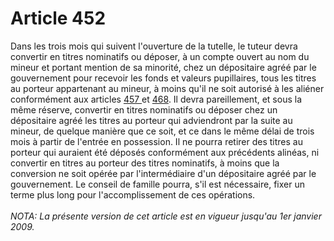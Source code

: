 # Article 452

Dans les trois mois qui suivent l'ouverture de la tutelle, le tuteur devra convertir en titres nominatifs ou déposer, à un compte ouvert au nom du mineur et portant mention de sa minorité, chez un dépositaire agréé par le gouvernement pour recevoir les fonds et valeurs pupillaires, tous les titres au porteur appartenant au mineur, à moins qu'il ne soit autorisé à les aliéner conformément aux articles <a href='/affichCodeArticle.do?cidTexte=LEGITEXT000006070721&idArticle=LEGIARTI000006427712&dateTexte=&categorieLien=cid' title='Code civil - art. 457 (VT)'>457 </a>et <a href='/affichCodeArticle.do?cidTexte=LEGITEXT000006070721&idArticle=LEGIARTI000006427798&dateTexte=&categorieLien=cid' title='Code civil - art. 468 (VT)'>468</a>. Il devra pareillement, et sous la même réserve, convertir en titres nominatifs ou déposer chez un dépositaire agréé les titres au porteur qui adviendront par la suite au mineur, de quelque manière que ce soit, et ce dans le même délai de trois mois à partir de l'entrée en possession. Il ne pourra retirer des titres au porteur qui auraient été déposés conformément aux précédents alinéas, ni convertir en titres au porteur des titres nominatifs, à moins que la conversion ne soit opérée par l'intermédiaire d'un dépositaire agréé par le gouvernement. Le conseil de famille pourra, s'il est nécessaire, fixer un terme plus long pour l'accomplissement de ces opérations.<br/><br/><i>NOTA:  La présente version de cet article est en vigueur jusqu'au 1er janvier 2009.</i>